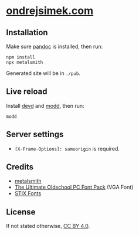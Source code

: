 # [ondrejsimek.com]

## Installation

Make sure [pandoc] is installed, then run:

```
npm install
npx metalsmith
```

Generated site will be in `./pub`.

## Live reload

Install [devd] and [modd], then run:

```
modd
```

## Server settings

- `[X-Frame-Options]: sameorigin` is required.

## Credits

- [metalsmith]
- [The Ultimate Oldschool PC Font Pack] \(VGA Font)
- [STIX Fonts]

## License

If not stated otherwise, [CC BY 4.0].

[ondrejsimek.com]: https://ondrejsimek.com/
[pandoc]: https://pandoc.org/
[devd]: https://github.com/cortesi/devd
[modd]: https://github.com/cortesi/modd
[metalsmith]: https://github.com/segmentio/metalsmith
[The Ultimate Oldschool PC Font Pack]: https://int10h.org/oldschool-pc-fonts/
[STIX Fonts]: https://www.stixfonts.org/
[CC BY 4.0]: https://creativecommons.org/licenses/by/4.0/
[X-Frame-Options]: https://developer.mozilla.org/en-US/docs/Web/HTTP/Headers/X-Frame-Options
